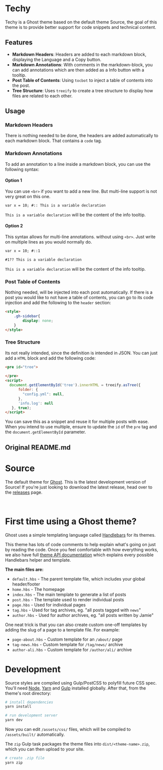 # Techy

Techy is a Ghost theme based on the default theme Source, the goal of this theme is to provide better support for code snippets and technical content.

## Features

- **Markdown Headers**: Headers are added to each markdown block, displaying the Language and a Copy button.
- **Markdown Annotations**: With comments in the markdown-block, you can add annotations which are then added as a Info button with a tooltip.
- **Post Table of Contents**: Using `tocbot` to inject a table of contents into the post.
- **Tree Structure**: Uses `treeify` to create a tree structure to display how files are related to each other.

## Usage

### Markdown Headers

There is nothing needed to be done, the headers are added automatically to each markdown block. That contains a `code` tag.

### Markdown Annotations

To add an annotation to a line inside a markdown block, you can use the following syntax:

#### Option 1

You can use `<br>` if you want to add a new line. But multi-line support is not very great on this one.

```markdown
var x = 10; #:: This is a variable declaration
```
`This is a variable declaration` will be the content of the info tooltip. 

#### Option 2

This syntax allows for multi-line annotations. without using `<br>`. Just write on multiple lines as you would normally do.

```markdown
var x = 10; #::1

#1?? This is a variable declaration
```
`This is a variable declaration` will be the content of the info tooltip.


### Post Table of Contents

Nothing needed, will be injected into each post automatically.
If there is a post you would like to not have a table of contents, you can go to its code injection and add the following to the `header` section:

```html
<style>
    .gh-sidebar{
        display: none;
    }
</style>
```

### Tree Structure

Its not really intended, since the definition is intended in JSON. You can just add a `HTML` block and add the following code:

```html
<pre id="tree">
  
</pre>
<script>
  document.getElementById('tree').innerHTML = treeify.asTree({
      folder: {
        "config.yml": null,
      },
      'info.log': null
   }, true);
</script>
```

You can save this as a snippet and reuse it for multiple posts with ease. When you intend to use multiple, ensure to update the `id` of the `pre` tag and the `document.getElementById` parameter.


**Original README.md**
---

# Source

The default theme for [Ghost](http://github.com/tryghost/ghost/). This is the latest development version of Source! If you're just looking to download the latest release, head over to the [releases](https://github.com/TryGhost/Source/releases) page.

&nbsp;

# First time using a Ghost theme?

Ghost uses a simple templating language called [Handlebars](http://handlebarsjs.com/) for its themes.

This theme has lots of code comments to help explain what's going on just by reading the code. Once you feel comfortable with how everything works, we also have full [theme API documentation](https://ghost.org/docs/themes/) which explains every possible Handlebars helper and template.

**The main files are:**

- `default.hbs` - The parent template file, which includes your global header/footer
- `home.hbs` - The homepage
- `index.hbs` - The main template to generate a list of posts
- `post.hbs` - The template used to render individual posts
- `page.hbs` - Used for individual pages
- `tag.hbs` - Used for tag archives, eg. "all posts tagged with `news`"
- `author.hbs` - Used for author archives, eg. "all posts written by Jamie"

One neat trick is that you can also create custom one-off templates by adding the slug of a page to a template file. For example:

- `page-about.hbs` - Custom template for an `/about/` page
- `tag-news.hbs` - Custom template for `/tag/news/` archive
- `author-ali.hbs` - Custom template for `/author/ali/` archive


# Development

Source styles are compiled using Gulp/PostCSS to polyfill future CSS spec. You'll need [Node](https://nodejs.org/), [Yarn](https://yarnpkg.com/) and [Gulp](https://gulpjs.com) installed globally. After that, from the theme's root directory:

```bash
# install dependencies
yarn install

# run development server
yarn dev
```

Now you can edit `/assets/css/` files, which will be compiled to `/assets/built/` automatically.

The `zip` Gulp task packages the theme files into `dist/<theme-name>.zip`, which you can then upload to your site.

```bash
# create .zip file
yarn zip
```
